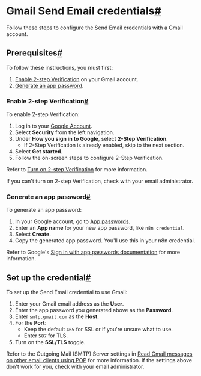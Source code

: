 [](https://github.com/n8n-io/n8n-docs/edit/main/docs/integrations/builtin/credentials/sendemail/gmail.md "Edit this page")

# Gmail Send Email credentials[#](#gmail-send-email-credentials "Permanent link")

Follow these steps to configure the Send Email credentials with a Gmail account.

## Prerequisites[#](#prerequisites "Permanent link")

To follow these instructions, you must first:

1.  [Enable 2-step Verification](#enable-2-step-verification) on your Gmail account.
2.  [Generate an app password](#generate-an-app-password).

### Enable 2-step Verification[#](#enable-2-step-verification "Permanent link")

To enable 2-step Verification:

1.  Log in to your [Google Account](https://myaccount.google.com/).
2.  Select **Security** from the left navigation.
3.  Under **How you sign in to Google**, select **2-Step Verification**.
    *   If 2-Step Verification is already enabled, skip to the next section.
4.  Select **Get started**.
5.  Follow the on-screen steps to configure 2-Step Verification.

Refer to [Turn on 2-step Verification](https://support.google.com/accounts/answer/185839) for more information.

If you can't turn on 2-step Verification, check with your email administrator.

### Generate an app password[#](#generate-an-app-password "Permanent link")

To generate an app password:

1.  In your Google account, go to [App passwords](https://myaccount.google.com/apppasswords).
2.  Enter an **App name** for your new app password, like `n8n credential`.
3.  Select **Create**.
4.  Copy the generated app password. You'll use this in your n8n credential.

Refer to Google's [Sign in with app passwords documentation](https://support.google.com/accounts/answer/185833?hl=en) for more information.

## Set up the credential[#](#set-up-the-credential "Permanent link")

To set up the Send Email credential to use Gmail:

1.  Enter your Gmail email address as the **User**.
2.  Enter the app password you generated above as the **Password**.
3.  Enter `smtp.gmail.com` as the **Host**.
4.  For the **Port**:
    *   Keep the default `465` for SSL or if you're unsure what to use.
    *   Enter `587` for TLS.
5.  Turn on the **SSL/TLS** toggle.

Refer to the Outgoing Mail (SMTP) Server settings in [Read Gmail messages on other email clients using POP](https://support.google.com/mail/answer/7104828?hl=en) for more information. If the settings above don't work for you, check with your email administrator.